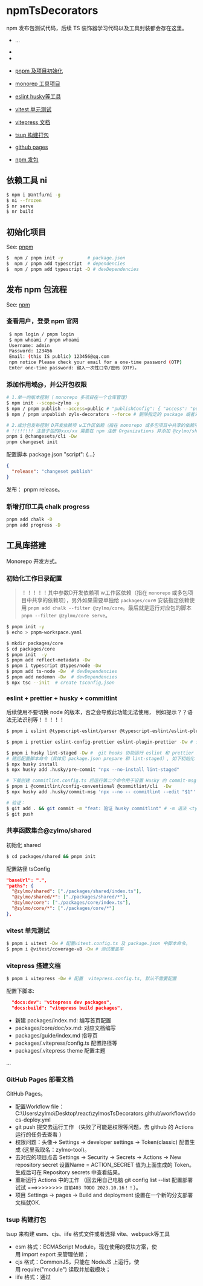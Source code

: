# npmTsDecorators

npm 发布包测试代码，后续 TS 装饰器学习代码以及工具封装都会存在这里。

- ...
-
-

- [pnpm 及项目初始化](#初始化项目)
- [monorep 工具项目](#发布-npm-包流程)
- [eslint husky等工具](#eslint--prettier--husky--commitlint)
- [vitest 单元测试](#vitest-单元测试)
- [vitepress 文档](#vitepress-搭建文档)
- [tsup 构建打包](#tsup-构建打包)
- [github pages](#github-pages-部署文档)
- [npm 发包](#发布-npm-包流程)

## 依赖工具 ni

```sh
$ npm i @antfu/ni -g
$ ni --frozen
$ nr serve
$ nr build
```

## 初始化项目

See: [pnpm](https://pnpm.io/zh/pnpm-cli)

```bash
$  npm / pnpm init -y         # package.json
$  npm / pnpm add typescript  # dependencies
$  npm / pnpm add typescript -D # devDependencies
```

## 发布 npm 包流程

See: [npm](https://www.npmjs.com/)

### 查看用户，登录 npm 官网

```bash
 $ npm login / pnpm login
 $ npm whoami / pnpm whoami
 Username: admin
 Password: 123456
 Email: (this IS public) 123456@qq.com
 npm notice Please check your email for a one-time password (OTP)
 Enter one-time password: 键入一次性口令/密码（OTP）。
```

### 添加作用域@，并公开包权限

```bash
# 1.单一的版本控制（ monorepo 多项目在一个仓库管理）
$ npm init --scope=zylmo -y
$ npm / pnpm publish --access=public # "publishConfig": { "access": "public"} 最好在子包中添加配置.
$ npm / pnpm unpublish zyls-decorators --force # 删除指定的 package 或者对应版本。

# 2.或分包发布控制 D开发依赖项 w工作区依赖（指在 monorepo 或多包项目中共享的依赖项）
# !!!!!!!! 注意子包的@xxx/xx 需要在 npm 注册 Organizations 并添加 @zylmo/shared / @zylmo/shared package包
pnpm i @changesets/cli -Dw
pnpm changeset init

```

配置脚本 package.json "script": {...}

```json
{
  "release": "changeset publish"
}
```

发布： pnpm release。

### 新增打印工具 chalk progress

```bash
pnpm add chalk -D
pnpm add progress -D
```

## 工具库搭建

Monorepo 开发方式。

### 初始化工作目录配置

> ！！！！！其中参数D开发依赖项 w工作区依赖（指在 `monorepo` 或多包项目中共享的依赖项），另外如果需要单独给 `packages/cor`e 安装指定依赖使用 `pnpm add chalk --filter @zylmo/core`。最后就是运行对应包的脚本 `pnpm --filter @zylmo/core serve`。

```bash
$ pnpm init -y
$ echo > pnpm-workspace.yaml

$ mkdir packages/core
$ cd packages/core
$ pnpm init  -y
$ pnpm add reflect-metadata -Dw
$ pnpm i typescript @types/node -Dw
$ pnpm add ts-node -Dw  # devDependencies
$ pnpm add nodemon -Dw  # devDependencies
$ npx tsc --init  # create tsconfig,json
```

### eslint + prettier + husky + commitlint

后续使用不要切换 node 的版本，否之会导致此功能无法使用， 例如提示？？语法无法识别等！！！！！

```bash
$ pnpm i eslint @typescript-eslint/parser @typescript-eslint/eslint-plugin -Dw  # 去配置脚本命令和检查的规则。

$ pnpm i prettier eslint-config-prettier eslint-plugin-prettier -Dw # 去配置脚本命令  "format": "prettier --write --cache ." .表示当前目录所有文件， cache 只有修改过的文件或新添加的文件会被重新格式化。

$ pnpm i husky lint-staged -Dw #  git hooks 协助运行 eslint 和 prettier 进行校验。
# 随后配置脚本命令（具体见 package.json prepare 和 lint-staged）, 如下初始化 husky。
$ npx husky install
$ npx husky add .husky/pre-commit "npx --no-install lint-staged"

# 下载创建 commitlint.config.ts 后运行第二个命令用于设置 Husky 的 commit-msg 钩子的命令。
$ pnpm i @commitlint/config-conventional @commitlint/cli  -Dw
$ npx husky add .husky/commit-msg 'npx --no -- commitlint --edit "$1"'

# 验证： 
$ git add . && git commit -m "feat: 验证 husky commitlint" # -m 语法 <type>(<scope>): <subject> => feat: 成功 （:需要英文）
$ git push
```

### 共享函数集合@zylmo/shared

初始化 shared

```bash
$ cd packages/shared && pnpm init
```

配置路径 tsConfig

```json
"baseUrl": ".",
"paths": {
  "@zylmo/shared": ["./packages/shared/index.ts"],
  "@zylmo/shared/*": ["./packages/shared/*"],
  "@zylmo/core": ["./packages/core/index.ts"],
  "@zylmo/core/*": ["./packages/core/*"]
},
```

### vitest 单元测试

```bash
$ pnpm i vitest -Dw # 配置vitest.config.ts 及 package.json 中脚本命令。
$ pnpm i @vitest/coverage-v8 -Dw # 测试覆盖率
```

### vitepress 搭建文档

```bash
$ pnpm i vitepress -Dw # 配置  vitepress.config.ts, 默认不需要配置
```

配置下脚本:

```json
  "docs:dev": "vitepress dev packages",
  "docs:build": "vitepress build packages",
```

- 新建 packages/index.md: 编写首页配置
- packages/core/doc/xx.md: 对应文档编写
- packages/guide/index.md 指导页
- packages/.vitepress/config.ts 配置路径等
- packages/.vitepress theme 配置主题

...

### GitHub Pages 部署文档

GitHub Pages。

- 配置Workflow file：C:\Users\zylmo\Desktop\react\zylmosTsDecorators\.github\workflows\docs-deploy.yml
- git push 提交去运行工作 （失败了可能是权限等问题，去 github 的 Actions 运行的任务去查看 ）
- 权限问题：头像-> Settings -> developer settings -> Token(classic) 配置生成 (这里我取名：zylmo-tool)。
- 去对应的项目点击 Settings -> Security -> Secrets -> Actions -> New repository secret 设置Name = ACTION_SECRET 值为上面生成的 Token。生成后可在 Repository secrets 中查看结果。
- 重新运行 Actions 中的工作 （回去用自己电脑 git config list --list 配置部署试试 ===>>>>>>>> `目前403 TODO 2023.10.16！！`）。
- 项目 Settings -> pages -> Build and deployment 设置在一个新的分支部署文档就OK.

### tsup 构建打包

tsup 来构建 esm、cjs、iife 格式文件或者选择 vite、webpack等工具

- esm 格式：ECMAScript Module，现在使用的模块方案，使用 import export 来管理依赖；
- cjs 格式：CommonJS，只能在 NodeJS 上运行，使用 require("module") 读取并加载模块；
- iife 格式：通过 <script> 标签引入的自执行函数；

```bash
$ pnpm add tsup -Dw # 使用 tsup.config 处理 （用于打包 TypeScript 项目的工具）
```

tsup.config 配置:

```js
  {
    entry: ['packages/shared/index.ts'],
    format: ['cjs', 'esm', 'iife'],
    outDir: 'packages/shared/dist',
    dts: true,
    metafile: true,
    minify: true,
    splitting: false,
    sourcemap: true,
    clean: true, // 先清除打包的目录.
  },
```

配置好 tsup 后在对应包 package.json 配置好路径, 例如 shared 包配置.

```json
 "main": "./dist/index.js",
  "module": "./dist/index.mjs",
  "unpkg": "./dist/index.global.js",
  "types": "./dist/index.d.ts",
  "exports": {
    ".": {
      "require": "./dist/index.js",
      "import": "./dist/index.mjs",
      "types": "./dist/index.d.ts"
    },
    "./*": "./*"
  },
```

### [具体见发布 npm 包流程](#发布-npm-包流程)

